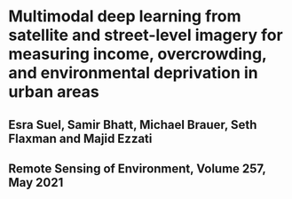 # Multimodal deep learning from satellite and street-level imagery for measuring income, overcrowding, and environmental deprivation in urban areas
## Esra Suel, Samir Bhatt, Michael Brauer, Seth Flaxman and Majid Ezzati
## Remote Sensing of Environment, Volume 257, May 2021


